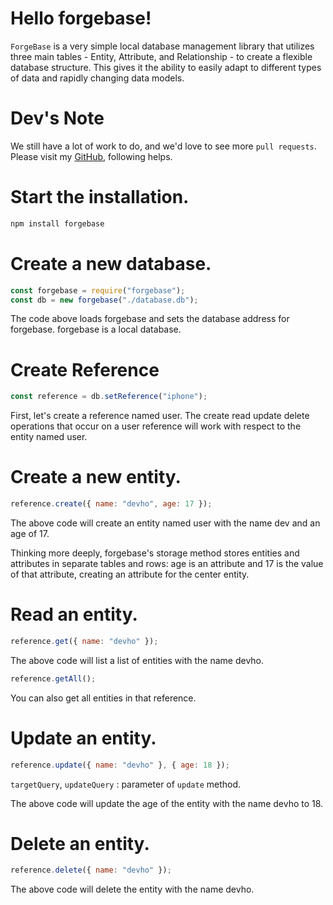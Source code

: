 # Hello forgebase!

`ForgeBase` is a very simple local database management library that utilizes three main tables - Entity, Attribute, and Relationship - to create a flexible database structure. This gives it the ability to easily adapt to different types of data and rapidly changing data models.

# Dev's Note

We still have a lot of work to do, and we'd love to see more `pull requests`. Please visit my [GitHub](https://github.com/velo1203/ForgeBase), following helps.

# Start the installation.

```javascript
npm install forgebase
```

# Create a new database.

```javascript
const forgebase = require("forgebase");
const db = new forgebase("./database.db");
```

The code above loads forgebase and sets the database address for forgebase. forgebase is a local database.

# Create Reference

```javascript
const reference = db.setReference("iphone");
```

First, let's create a reference named user. The create read update delete operations that occur on a user reference will work with respect to the entity named user.

# Create a new entity.

```javascript
reference.create({ name: "devho", age: 17 });
```

The above code will create an entity named user with the name dev and an age of 17.

Thinking more deeply, forgebase's storage method stores entities and attributes in separate tables and rows: age is an attribute and 17 is the value of that attribute, creating an attribute for the center entity.

# Read an entity.

```javascript
reference.get({ name: "devho" });
```

The above code will list a list of entities with the name devho.

```javascript
reference.getAll();
```

You can also get all entities in that reference.

# Update an entity.

```javascript
reference.update({ name: "devho" }, { age: 18 });
```

`targetQuery`, `updateQuery` : parameter of `update` method.

The above code will update the age of the entity with the name devho to 18.

# Delete an entity.

```javascript
reference.delete({ name: "devho" });
```

The above code will delete the entity with the name devho.
